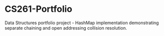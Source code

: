 # CS261-Portfolio

Data Structures portfolio project - HashMap implementation demonstrating separate chaining and open addressing collision resolution.
